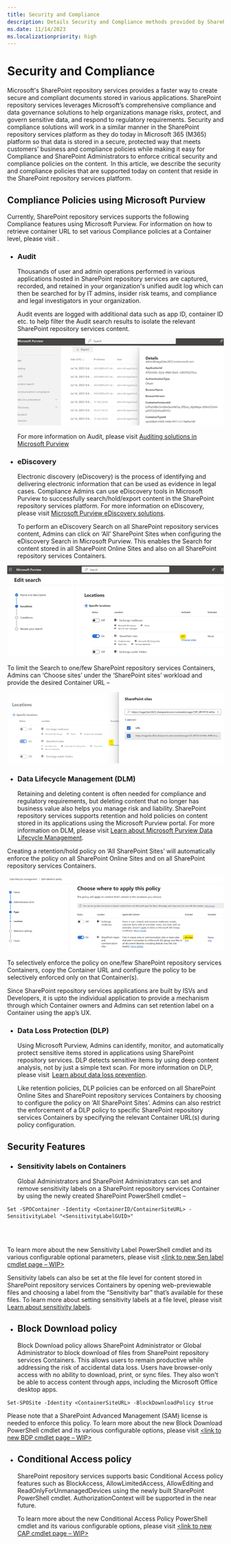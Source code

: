 ```yaml
---
title: Security and Compliance
description: Details Security and Compliance methods provided by SharePoint repository services
ms.date: 11/14/2023
ms.localizationpriority: high
---
```


# Security and Compliance 

Microsoft's SharePoint repository services provides a faster way to create secure and compliant documents stored in various applications. SharePoint repository services leverages Microsoft’s comprehensive compliance and data governance solutions to help organizations manage risks, protect, and govern sensitive data, and respond to regulatory requirements. Security and compliance solutions will work in a similar manner in the SharePoint repository services platform as they do today in Microsoft 365 (M365) platform so that data is stored in a secure, protected way that meets customers’ business and compliance policies while making it easy for Compliance and SharePoint Administrators to enforce critical security and compliance policies on the content.  In this article, we describe the security and compliance policies that are supported today on content that reside in the SharePoint repository services platform. 


##  Compliance Policies using Microsoft Purview 

Currently, SharePoint repository services supports the following Compliance features using Microsoft Purview. For information on how to retrieve container URL to set various Compliance policies at a Container level, please visit <insert CTA doc link here>. 
 

* ### Audit 

    Thousands of user and admin operations performed in various applications hosted in SharePoint repository services are captured, recorded, and retained in your organization's unified audit log which can then be searched for by IT admins, insider risk teams, and compliance and legal investigators in your organization.  

    Audit events are logged with additional data such as app ID, container ID etc. to help filter the Audit search results to isolate the relevant SharePoint repository services content. 
    
    ![Audit](../images/sc7-audit.png)

    For more information on Audit, please visit [Auditing solutions in Microsoft Purview](https://learn.microsoft.com/en-us/purview/audit-solutions-overview)


* ### eDiscovery  

    Electronic discovery (eDiscovery) is the process of identifying and delivering electronic information that can be used as evidence in legal cases. Compliance Admins can use eDiscovery tools in Microsoft Purview to successfully search/hold/export content in the SharePoint repository services platform. For more information on eDiscovery, please visit [Microsoft Purview eDiscovery solutions](https://learn.microsoft.com/en-us/purview/ediscovery).

    To perform an eDiscovery Search on all SharePoint repository services content, Admins can click on ‘All’ SharePoint Sites when configuring the eDiscovery Search in Microsoft Purview. This enables the Search for content stored in all SharePoint Online Sites and also on all SharePoint repository services Containers. 

   

![Search](../images/sc1.png)

To limit the Search to one/few SharePoint repository services Containers, Admins can ‘Choose sites’ under the ‘SharePoint sites’ workload and provide the desired Container URL –


 ![eDiscovery](../images/sc8-edisc.png)

* ### Data Lifecycle Management (DLM) 

    Retaining and deleting content is often needed for compliance and regulatory requirements, but deleting content that no longer has business value also helps you manage risk and liability. SharePoint repository services supports retention and hold policies on content stored in its applications using the Microsoft Purview portal. For more information on DLM, please visit [Learn about Microsoft Purview Data Lifecycle Management](https://learn.microsoft.com/en-us/purview/data-lifecycle-management). 


Creating a retention/hold policy on ‘All SharePoint Sites’ will automatically enforce the policy on all SharePoint Online Sites and on all SharePoint repository services Containers.  

![DLP Policy](../images/sc6.png)

To selectively enforce the policy on one/few SharePoint repository services Containers, copy the Container URL and configure the policy to be selectively enforced only on that Container(s). 

Since SharePoint repository services applications are built by ISVs and Developers, it is upto the individual application to provide a mechanism through which Container owners and Admins can set retention label on a Container using the app’s UX.  

* ### Data Loss Protection (DLP) 

    Using Microsoft Purview, Admins can identify, monitor, and automatically protect sensitive items stored in applications using SharePoint repository services. DLP detects sensitive items by using deep content analysis, not by just a simple text scan. For more information on DLP, please visit  [Learn about data loss prevention](https://learn.microsoft.com/en-us/purview/dlp-learn-about-dlp).

    Like retention policies, DLP policies can be enforced on all SharePoint Online Sites and SharePoint repository services Containers by choosing to configure the policy on ‘All SharePoint Sites’. Admins can also restrict the enforcement of a DLP policy to specific SharePoint repository services Containers by specifying the relevant Container URL(s) during policy configuration. 


## Security Features 
* ### Sensitivity labels on Containers 

    Global Administrators and SharePoint Administrators can set and remove sensitivity labels on a SharePoint repository services Container by using the newly created SharePoint PowerShell cmdlet –  

```
Set -SPOContainer -Identity <ContainerID/ContainerSiteURL> -SensitivityLabel "<SensitivityLabelGUID>" 
```
<br></br>


To learn more about the new Sensitivity Label PowerShell cmdlet and its various configurable optional parameters, please visit [<link to new Sen label cmdlet page – WIP>](learn.microsoft.com)

Sensitivity labels can also be set at the file level for content stored in SharePoint repository services Containers by opening web-previewable files and choosing a label from the “Sensitivity bar” that’s available for these files. To learn more about setting sensitivity labels at a file level, please visit [Learn about sensitivity labels](https://learn.microsoft.com/en-us/purview/sensitivity-labels).

* ## Block Download policy
    Block Download policy allows SharePoint Administrator or Global Administrator to block download of files from SharePoint repository services Containers. This allows users to remain productive while addressing the risk of accidental data loss. Users have browser-only access with no ability to download, print, or sync files. They also won't be able to access content through apps, including the Microsoft Office desktop apps. 

```
Set-SPOSite -Identity <ContainerSiteURL> -BlockDownloadPolicy $true 
```


Please note that a SharePoint Advanced Management (SAM) license is needed to enforce this policy. To learn more about the new Block Download PowerShell cmdlet and its various configurable options, please visit [<link to new BDP cmdlet page – WIP>](learn.microsoft.com)

* ## Conditional Access policy
    SharePoint repository services supports basic Conditional Access policy features such as BlockAccess, AllowLimitedAccess, AllowEditing and ReadOnlyForUnmanagedDevices using the newly built SharePoint PowerShell cmdlet. AuthorizationContext will be supported in the near future.

    To learn more about the new Conditional Access Policy PowerShell cmdlet and its various configurable options, please visit [<link to new CAP cmdlet page – WIP>](learn.microsoft.com)



